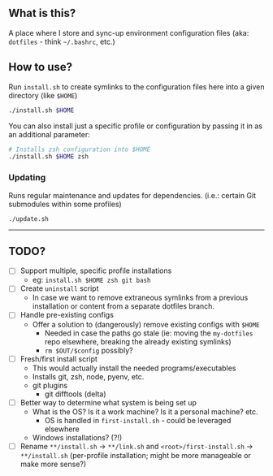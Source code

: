 ## What is this?

A place where I store and sync-up environment configuration files (aka: `dotfiles` - think `~/.bashrc`, etc.)

## How to use?

Run `install.sh` to create symlinks to the configuration files here into a given directory (like `$HOME`)

```sh
./install.sh $HOME
```

You can also install just a specific profile or configuration by passing it in as an additional parameter:

```sh
# Installs zsh configuration into $HOME
./install.sh $HOME zsh
```

### Updating

Runs regular maintenance and updates for dependencies. (i.e.: certain Git submodules within some profiles)

```
./update.sh
```

---

## TODO?

- [ ] Support multiple, specific profile installations
	- eg: `install.sh $HOME zsh git bash`
- [ ] Create `uninstall` script
	- In case we want to remove extraneous symlinks from a previous installation or content from a separate dotfiles branch.
- [ ] Handle pre-existing configs
	- Offer a solution to (dangerously) remove existing configs with `$HOME`
		- Needed in case the paths go stale (ie: moving the `my-dotfiles` repo elsewhere, breaking the already existing symlinks)
		- `rm $OUT/$config` possibly?
- [ ] Fresh/first install script
	- This would actually install the needed programs/executables
	- Installs git, zsh, node, pyenv, etc.
	- git plugins
		 - git difftools (delta)
- [ ] Better way to determine what system is being set up
	- What is the OS? Is it a work machine? Is it a personal machine? etc.
		- OS is handled in `first-install.sh` - could be leveraged elsewhere
	- Windows installations? (?!)
- [ ] Rename `**/install.sh` -> `**/link.sh` and `<root>/first-install.sh` -> `**/install.sh` (per-profile installation; might be more manageable or make more sense?)
